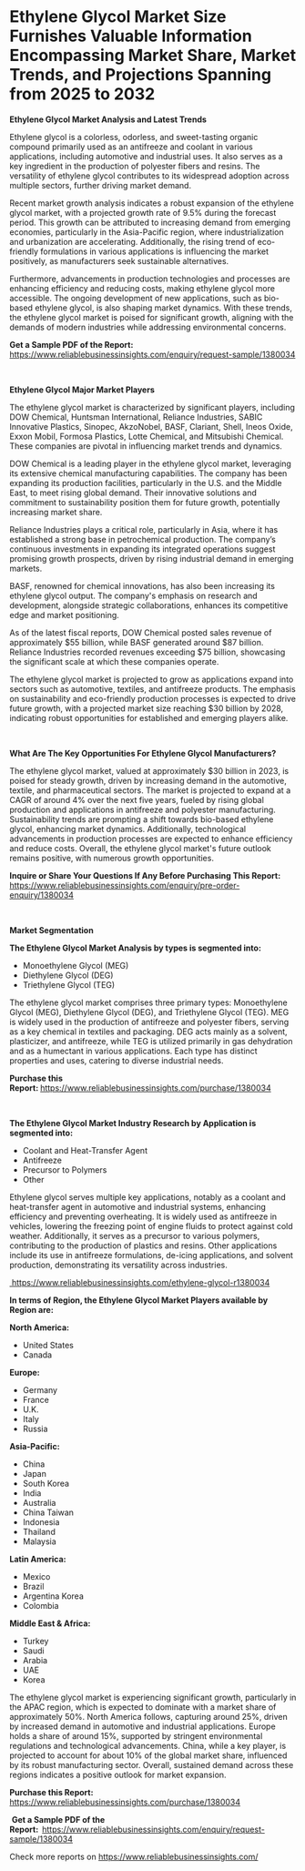 <p><h1>Ethylene Glycol Market Size Furnishes Valuable Information Encompassing Market Share, Market Trends, and Projections Spanning from 2025 to 2032</h1></p><p><strong>Ethylene Glycol Market Analysis and Latest Trends</strong></p>
<p><p>Ethylene glycol is a colorless, odorless, and sweet-tasting organic compound primarily used as an antifreeze and coolant in various applications, including automotive and industrial uses. It also serves as a key ingredient in the production of polyester fibers and resins. The versatility of ethylene glycol contributes to its widespread adoption across multiple sectors, further driving market demand.</p><p>Recent market growth analysis indicates a robust expansion of the ethylene glycol market, with a projected growth rate of 9.5% during the forecast period. This growth can be attributed to increasing demand from emerging economies, particularly in the Asia-Pacific region, where industrialization and urbanization are accelerating. Additionally, the rising trend of eco-friendly formulations in various applications is influencing the market positively, as manufacturers seek sustainable alternatives.</p><p>Furthermore, advancements in production technologies and processes are enhancing efficiency and reducing costs, making ethylene glycol more accessible. The ongoing development of new applications, such as bio-based ethylene glycol, is also shaping market dynamics. With these trends, the ethylene glycol market is poised for significant growth, aligning with the demands of modern industries while addressing environmental concerns.</p></p>
<p><strong>Get a Sample PDF of the Report:&nbsp;</strong> <a href="https://www.reliablebusinessinsights.com/enquiry/request-sample/1380034?utm_campaign=39&utm_medium=2&utm_source=Github&utm_content=ia&utm_term=01022025&utm_id=ethylene-glycol">https://www.reliablebusinessinsights.com/enquiry/request-sample/1380034</a></p>
<p>&nbsp;</p>
<p><strong>Ethylene Glycol Major Market Players</strong></p>
<p><p>The ethylene glycol market is characterized by significant players, including DOW Chemical, Huntsman International, Reliance Industries, SABIC Innovative Plastics, Sinopec, AkzoNobel, BASF, Clariant, Shell, Ineos Oxide, Exxon Mobil, Formosa Plastics, Lotte Chemical, and Mitsubishi Chemical. These companies are pivotal in influencing market trends and dynamics.</p><p>DOW Chemical is a leading player in the ethylene glycol market, leveraging its extensive chemical manufacturing capabilities. The company has been expanding its production facilities, particularly in the U.S. and the Middle East, to meet rising global demand. Their innovative solutions and commitment to sustainability position them for future growth, potentially increasing market share.</p><p>Reliance Industries plays a critical role, particularly in Asia, where it has established a strong base in petrochemical production. The company’s continuous investments in expanding its integrated operations suggest promising growth prospects, driven by rising industrial demand in emerging markets.</p><p>BASF, renowned for chemical innovations, has also been increasing its ethylene glycol output. The company's emphasis on research and development, alongside strategic collaborations, enhances its competitive edge and market positioning.</p><p>As of the latest fiscal reports, DOW Chemical posted sales revenue of approximately $55 billion, while BASF generated around $87 billion. Reliance Industries recorded revenues exceeding $75 billion, showcasing the significant scale at which these companies operate.</p><p>The ethylene glycol market is projected to grow as applications expand into sectors such as automotive, textiles, and antifreeze products. The emphasis on sustainability and eco-friendly production processes is expected to drive future growth, with a projected market size reaching $30 billion by 2028, indicating robust opportunities for established and emerging players alike.</p></p>
<p>&nbsp;</p>
<p><strong>What Are The Key Opportunities For Ethylene Glycol Manufacturers?</strong></p>
<p><p>The ethylene glycol market, valued at approximately $30 billion in 2023, is poised for steady growth, driven by increasing demand in the automotive, textile, and pharmaceutical sectors. The market is projected to expand at a CAGR of around 4% over the next five years, fueled by rising global production and applications in antifreeze and polyester manufacturing. Sustainability trends are prompting a shift towards bio-based ethylene glycol, enhancing market dynamics. Additionally, technological advancements in production processes are expected to enhance efficiency and reduce costs. Overall, the ethylene glycol market's future outlook remains positive, with numerous growth opportunities.</p></p>
<p><strong>Inquire or Share Your Questions If Any Before Purchasing This Report:</strong> <a href="https://www.reliablebusinessinsights.com/enquiry/pre-order-enquiry/1380034?utm_campaign=39&utm_medium=2&utm_source=Github&utm_content=ia&utm_term=01022025&utm_id=ethylene-glycol">https://www.reliablebusinessinsights.com/enquiry/pre-order-enquiry/1380034</a></p>
<p>&nbsp;</p>
<p><strong>Market Segmentation</strong></p>
<p><strong>The Ethylene Glycol Market Analysis by types is segmented into:</strong></p>
<p><ul><li>Monoethylene Glycol (MEG)</li><li>Diethylene Glycol (DEG)</li><li>Triethylene Glycol (TEG)</li></ul></p>
<p><p>The ethylene glycol market comprises three primary types: Monoethylene Glycol (MEG), Diethylene Glycol (DEG), and Triethylene Glycol (TEG). MEG is widely used in the production of antifreeze and polyester fibers, serving as a key chemical in textiles and packaging. DEG acts mainly as a solvent, plasticizer, and antifreeze, while TEG is utilized primarily in gas dehydration and as a humectant in various applications. Each type has distinct properties and uses, catering to diverse industrial needs.</p></p>
<p><strong>Purchase this Report:&nbsp;</strong><a href="https://www.reliablebusinessinsights.com/purchase/1380034?utm_campaign=39&utm_medium=2&utm_source=Github&utm_content=ia&utm_term=01022025&utm_id=ethylene-glycol">https://www.reliablebusinessinsights.com/purchase/1380034</a></p>
<p>&nbsp;</p>
<p><strong>The Ethylene Glycol Market Industry Research by Application is segmented into:</strong></p>
<p><ul><li>Coolant and Heat-Transfer Agent</li><li>Antifreeze</li><li>Precursor to Polymers</li><li>Other</li></ul></p>
<p><p>Ethylene glycol serves multiple key applications, notably as a coolant and heat-transfer agent in automotive and industrial systems, enhancing efficiency and preventing overheating. It is widely used as antifreeze in vehicles, lowering the freezing point of engine fluids to protect against cold weather. Additionally, it serves as a precursor to various polymers, contributing to the production of plastics and resins. Other applications include its use in antifreeze formulations, de-icing applications, and solvent production, demonstrating its versatility across industries.</p></p>
<p><a href="https://www.reliablebusinessinsights.com/ethylene-glycol-r1380034?utm_campaign=39&utm_medium=2&utm_source=Github&utm_content=ia&utm_term=01022025&utm_id=ethylene-glycol">&nbsp;https://www.reliablebusinessinsights.com/ethylene-glycol-r1380034</a></p>
<p><strong>In terms of Region, the Ethylene Glycol Market Players available by Region are:</strong></p>
<p>
    <p> <strong> North America: </strong>
        <ul>
            <li>United States</li>
            <li>Canada</li>
        </ul>
        </p> 
    <p> <strong> Europe: </strong>
        <ul>
            <li>Germany</li>
            <li>France</li>
            <li>U.K.</li>
            <li>Italy</li>
            <li>Russia</li>
        </ul>
        </p> 
    <p> <strong> Asia-Pacific: </strong>
        <ul>
            <li>China</li>
            <li>Japan</li>
            <li>South Korea</li>
            <li>India</li>
            <li>Australia</li>
            <li>China Taiwan</li>
            <li>Indonesia</li>
            <li>Thailand</li>
            <li>Malaysia</li>
        </ul>
        </p> 
    <p> <strong> Latin America: </strong>
        <ul>
            <li>Mexico</li>
            <li>Brazil</li>
            <li>Argentina Korea</li>
            <li>Colombia</li>
        </ul>
        </p> 
    <p> <strong> Middle East & Africa: </strong>
        <ul>
            <li>Turkey</li>
            <li>Saudi</li>
            <li>Arabia</li>
            <li>UAE</li>
            <li>Korea</li>
        </ul>
    </p>
    </p>
<p><p>The ethylene glycol market is experiencing significant growth, particularly in the APAC region, which is expected to dominate with a market share of approximately 50%. North America follows, capturing around 25%, driven by increased demand in automotive and industrial applications. Europe holds a share of around 15%, supported by stringent environmental regulations and technological advancements. China, while a key player, is projected to account for about 10% of the global market share, influenced by its robust manufacturing sector. Overall, sustained demand across these regions indicates a positive outlook for market expansion.</p></p>
<p><strong>Purchase this Report: </strong><a href="https://www.reliablebusinessinsights.com/purchase/1380034?utm_campaign=39&utm_medium=2&utm_source=Github&utm_content=ia&utm_term=01022025&utm_id=ethylene-glycol">https://www.reliablebusinessinsights.com/purchase/1380034</a></p>
<p>&nbsp;<strong>Get a Sample PDF of the Report:&nbsp;&nbsp;</strong><a href="https://www.reliablebusinessinsights.com/enquiry/request-sample/1380034?utm_campaign=39&utm_medium=2&utm_source=Github&utm_content=ia&utm_term=01022025&utm_id=ethylene-glycol">https://www.reliablebusinessinsights.com/enquiry/request-sample/1380034</a></p>
<p><strong></strong></p>
<p>Check more reports on <a href="https://www.reliablebusinessinsights.com/?utm_campaign=39&utm_medium=2&utm_source=Github&utm_content=ia&utm_term=01022025&utm_id=ethylene-glycol">https://www.reliablebusinessinsights.com/</a></p>